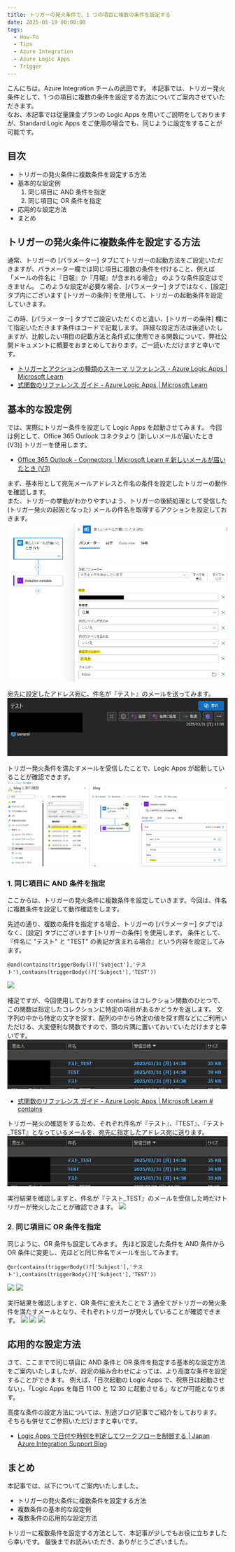 ```yaml
---
title: トリガーの発火条件で、1 つの項目に複数の条件を設定する
date: 2025-05-19 00:00:00
tags:
  - How-To
  - Tips
  - Azure Integration
  - Azure Logic Apps
  - Trigger
---
```


こんにちは。Azure Integration チームの武田です。 
本記事では、トリガー発火条件として、1 つの項目に複数の条件を設定する方法についてご案内させていただきます。<br>
なお、本記事では従量課金プランの Logic Apps を用いてご説明をしておりますが、Standard Logic Apps をご使用の場合でも、同じように設定をすることが可能です。

<!-- more -->

## 目次
- トリガーの発火条件に複数条件を設定する方法
- 基本的な設定例
    1. 同じ項目に AND 条件を指定
    2. 同じ項目に OR 条件を指定
- 応用的な設定方法
- まとめ


## トリガーの発火条件に複数条件を設定する方法
通常、トリガーの [パラメーター] タブにてトリガーの起動方法をご設定いただきますが、パラメーター欄では同じ項目に複数の条件を付けること、例えば 「メールの件名に『日報』か『月報』が含まれる場合」 のような条件設定はできません。
このような設定が必要な場合、[パラメーター] タブではなく、[設定] タブ内にございます [トリガーの条件] を使用して、トリガーの起動条件を設定していきます。<br>

この時、[パラメーター] タブでご設定いただくのと違い、[トリガーの条件] 欄にて指定いただきます条件はコードで記載します。
詳細な設定方法は後述いたしますが、比較したい項目の記載方法と条件式に使用できる関数について、弊社公開ドキュメントに概要をおまとめしております。ご一読いただけますと幸いです。<br>

- [トリガーとアクションの種類のスキーマ リファレンス - Azure Logic Apps | Microsoft Learn](https://learn.microsoft.com/ja-jp/azure/logic-apps/logic-apps-workflow-actions-triggers)
- [式関数のリファレンス ガイド - Azure Logic Apps | Microsoft Learn](https://learn.microsoft.com/ja-jp/azure/logic-apps/workflow-definition-language-functions-reference)


## 基本的な設定例
では、実際にトリガー条件を設定して Logic Apps を起動させてみます。
今回は例として、Office 365 Outlook コネクタより [新しいメールが届いたとき (V3)] トリガーを使用します。<br>

- [Office 365 Outlook - Connectors | Microsoft Learn # 新しいメールが届いたとき (V3)](https://learn.microsoft.com/ja-jp/connectors/office365/#%E6%96%B0%E3%81%97%E3%81%84%E3%83%A1%E3%83%BC%E3%83%AB%E3%81%8C%E5%B1%8A%E3%81%84%E3%81%9F%E3%81%A8%E3%81%8D-%28v3%29)<br>


まず、基本形として宛先メールアドレスと件名の条件を設定したトリガーの動作を確認します。<br>
また、トリガーの挙動がわかりやすいよう、トリガーの後続処理として受信した (トリガー発火の起因となった) メールの件名を取得するアクションを設定しておきます。
![](./ConfigureMultipleCriteriaForTriggerActivation/blog_001.png)

宛先に設定したアドレス宛に、件名が『テスト』のメールを送ってみます。
![](./ConfigureMultipleCriteriaForTriggerActivation/blog_002.png)

トリガー発火条件を満たすメールを受信したことで、Logic Apps が起動していることが確認できます。
![](./ConfigureMultipleCriteriaForTriggerActivation/blog_003.png)
<br>

### 1. 同じ項目に AND 条件を指定
ここからは、トリガーの発火条件に複数条件を設定していきます。今回は、件名に複数条件を設定して動作確認をします。<br>

先述の通り、複数の条件を指定する場合、トリガーの [パラメーター] タブではなく、[設定] タブにございます [トリガーの条件] を使用します。
条件として、『件名に "テスト" と "TEST" の表記が含まれる場合』という内容を設定してみます。
```
@and(contains(triggerBody()?['Subject'],'テスト'),contains(triggerBody()?['Subject'],'TEST'))
```
![](./ConfigureMultipleCriteriaForTriggerActivation/blob_004.png)

補足ですが、今回使用しております contains はコレクション関数のひとつで、この関数は指定したコレクションに特定の項目があるかどうかを返します。
文字列の中から特定の文字を探す、配列の中から特定の値を探す際などにご利用いただける、大変便利な関数ですので、頭の片隅に置いておいていただけますと幸いです。
![](./ConfigureMultipleCriteriaForTriggerActivation/blog_005.png)

- [式関数のリファレンス ガイド - Azure Logic Apps | Microsoft Learn # contains](https://learn.microsoft.com/ja-jp/azure/logic-apps/workflow-definition-language-functions-reference#contains)<br>


トリガー発火の確認をするため、それぞれ件名が『テスト』、『TEST』、『テスト_TEST』となっているメールを、宛先に指定したアドレス宛に送ります。
![](./ConfigureMultipleCriteriaForTriggerActivation/blog_006.png)

実行結果を確認しますと、件名が『テスト_TEST』のメールを受信した時だけトリガーが発火したことが確認できます。
![](./ConfigureMultipleCriteriaForTriggerActivation/blob_007.png)


### 2. 同じ項目に OR 条件を指定
同じように、OR 条件も設定してみます。
先ほど設定した条件を AND 条件から OR 条件に変更し、先ほどと同じ件名でメールを出してみます。
```
@or(contains(triggerBody()?['Subject'],'テスト'),contains(triggerBody()?['Subject'],'TEST'))
```
![](./ConfigureMultipleCriteriaForTriggerActivation/blob_008.png)
![](./ConfigureMultipleCriteriaForTriggerActivation/blob_009.png)


実行結果を確認しますと、OR 条件に変えたことで 3 通全てがトリガーの発火条件を満たすメールとなり、それぞれトリガーが発火していることが確認できます。
![](./ConfigureMultipleCriteriaForTriggerActivation/blob_010.png)
![](./ConfigureMultipleCriteriaForTriggerActivation/blob_011.png)
![](./ConfigureMultipleCriteriaForTriggerActivation/blob_012.png)


## 応用的な設定方法
さて、ここまでで同じ項目に AND 条件と OR 条件を指定する基本的な設定方法をご案内いたしましたが、設定の組み合わせによっては、より高度な条件を設定することができます。
例えば、「日次起動の Logic Apps で、祝祭日は起動させない」、「Logic Apps を毎日 11:00 と 12:30 に起動させる」などが可能となります。<br>

高度な条件の設定方法については、別途ブログ記事でご紹介をしております。
そちらも併せてご参照いただけますと幸いです。<br>

- [Logic Apps で日付や時刻を判定してワークフローを制御する | Japan Azure Integration Support Blog](https://jpazinteg.github.io/blog/LogicApps/LogicApps-Functions/)<br>


## まとめ
本記事では、以下についてご案内いたしました。<br>

- トリガーの発火条件に複数条件を設定する方法
- 複数条件の基本的な設定例
- 複数条件の応用的な設定方法


トリガーに複数条件を設定する方法として、本記事が少しでもお役に立ちましたら幸いです。
最後までお読みいただき、ありがとうございました。